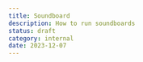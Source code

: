 ```yaml
---
title: Soundboard
description: How to run soundboards
status: draft
category: internal
date: 2023-12-07
---
```


